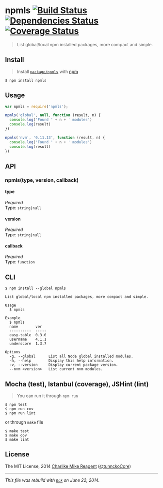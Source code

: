 npmls [![Build Status](https://travis-ci.org/tunnckoCore/npmls.png)](https://travis-ci.org/tunnckoCore/npmls) [![Dependencies Status](https://david-dm.org/tunnckoCore/npmls/status.svg)](https://david-dm.org/dlau/npmls) [![Coverage Status](https://coveralls.io/repos/tunnckoCore/npmls/badge.png?branch=master)](https://coveralls.io/r/tunnckoCore/npmls?branch=master)
================

> List global/local npm installed packages, more compact and simple.


## Install
> Install [`package/npmls`](http://npm.im/npmls) with [npm](https://npmjs.org)

```
$ npm install npmls
```


## Usage
```js
var npmls = require('npmls');

npmls('global', null, function (result, n) {
  console.log('Found ' + n + ' modules')
  console.log(result)
})

npmls('nvm', '0.11.13', function (result, n) {
  console.log('Found ' + n + ' modules')
  console.log(result)
})
```

## API

### npmls(type, version, callback)

#### type

*Required*  
Type: `string|null`

#### version

*Required*  
Type: `string|null`

#### callback

*Required*  
Type: `function`


## CLI
```
$ npm install --global npmls
```
```
List global/local npm installed packages, more compact and simple.

Usage
  $ npmls

Example
  $ npmls
  name        ver  
  ----------  -----
  easy-table  0.3.0
  username    4.1.1
  underscore  1.3.7

Options
  -g, --global      List all Node global installed modules.
  -h, --help        Display this help information.
  -v, --version     Display current package version.
  --nvm <version>   List current nvm modules.
```

## Mocha (test), Istanbul (coverage), JSHint (lint)
> You can run it through `npm run`

```
$ npm test
$ npm run cov
$ npm run lint
```
or through `make` file
```
$ make test
$ make cov
$ make lint
```

## License
The MIT License, 2014 [Charlike Mike Reagent](https://github.com/tunnckoCore) ([@tunnckoCore](https://twitter.com/tunnckoCore))
***
_This file was rebuild with [`Ock`](https://github.com/tosckjs/ock) on June 22, 2014._
